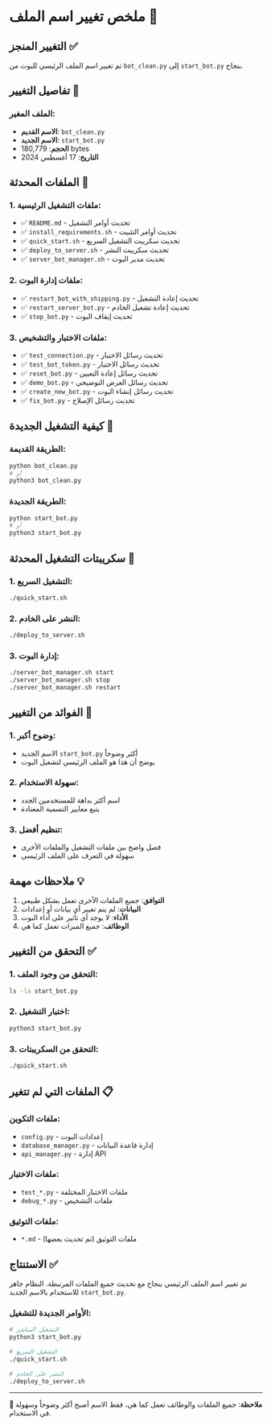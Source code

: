 # ملخص تغيير اسم الملف 📝

## التغيير المنجز ✅

تم تغيير اسم الملف الرئيسي للبوت من `bot_clean.py` إلى `start_bot.py` بنجاح.

## تفاصيل التغيير 🔄

### الملف المغير:
- **الاسم القديم**: `bot_clean.py`
- **الاسم الجديد**: `start_bot.py`
- **الحجم**: 180,779 bytes
- **التاريخ**: 17 أغسطس 2024

## الملفات المحدثة 📝

### 1. ملفات التشغيل الرئيسية:
- ✅ `README.md` - تحديث أوامر التشغيل
- ✅ `install_requirements.sh` - تحديث أوامر التثبيت
- ✅ `quick_start.sh` - تحديث سكريبت التشغيل السريع
- ✅ `deploy_to_server.sh` - تحديث سكريبت النشر
- ✅ `server_bot_manager.sh` - تحديث مدير البوت

### 2. ملفات إدارة البوت:
- ✅ `restart_bot_with_shipping.py` - تحديث إعادة التشغيل
- ✅ `restart_server_bot.py` - تحديث إعادة تشغيل الخادم
- ✅ `stop_bot.py` - تحديث إيقاف البوت

### 3. ملفات الاختبار والتشخيص:
- ✅ `test_connection.py` - تحديث رسائل الاختبار
- ✅ `test_bot_token.py` - تحديث رسائل الاختبار
- ✅ `reset_bot.py` - تحديث رسائل إعادة التعيين
- ✅ `demo_bot.py` - تحديث رسائل العرض التوضيحي
- ✅ `create_new_bot.py` - تحديث رسائل إنشاء البوت
- ✅ `fix_bot.py` - تحديث رسائل الإصلاح

## كيفية التشغيل الجديدة 🚀

### الطريقة القديمة:
```bash
python bot_clean.py
# أو
python3 bot_clean.py
```

### الطريقة الجديدة:
```bash
python start_bot.py
# أو
python3 start_bot.py
```

## سكريبتات التشغيل المحدثة 📜

### 1. التشغيل السريع:
```bash
./quick_start.sh
```

### 2. النشر على الخادم:
```bash
./deploy_to_server.sh
```

### 3. إدارة البوت:
```bash
./server_bot_manager.sh start
./server_bot_manager.sh stop
./server_bot_manager.sh restart
```

## الفوائد من التغيير 🎯

### 1. وضوح أكبر:
- الاسم الجديد `start_bot.py` أكثر وضوحاً
- يوضح أن هذا هو الملف الرئيسي لتشغيل البوت

### 2. سهولة الاستخدام:
- اسم أكثر بداهة للمستخدمين الجدد
- يتبع معايير التسمية المعتادة

### 3. تنظيم أفضل:
- فصل واضح بين ملفات التشغيل والملفات الأخرى
- سهولة في التعرف على الملف الرئيسي

## ملاحظات مهمة 💡

1. **التوافق**: جميع الملفات الأخرى تعمل بشكل طبيعي
2. **البيانات**: لم يتم تغيير أي بيانات أو إعدادات
3. **الأداء**: لا يوجد أي تأثير على أداء البوت
4. **الوظائف**: جميع الميزات تعمل كما هي

## التحقق من التغيير ✅

### 1. التحقق من وجود الملف:
```bash
ls -la start_bot.py
```

### 2. اختبار التشغيل:
```bash
python3 start_bot.py
```

### 3. التحقق من السكريبتات:
```bash
./quick_start.sh
```

## الملفات التي لم تتغير 📋

### ملفات التكوين:
- `config.py` - إعدادات البوت
- `database_manager.py` - إدارة قاعدة البيانات
- `api_manager.py` - إدارة API

### ملفات الاختبار:
- `test_*.py` - ملفات الاختبار المختلفة
- `debug_*.py` - ملفات التشخيص

### ملفات التوثيق:
- `*.md` - ملفات التوثيق (تم تحديث بعضها)

## الاستنتاج ✅

تم تغيير اسم الملف الرئيسي بنجاح مع تحديث جميع الملفات المرتبطة. النظام جاهز للاستخدام بالاسم الجديد `start_bot.py`.

### الأوامر الجديدة للتشغيل:
```bash
# التشغيل المباشر
python3 start_bot.py

# التشغيل السريع
./quick_start.sh

# النشر على الخادم
./deploy_to_server.sh
```

---

**📝 ملاحظة**: جميع الملفات والوظائف تعمل كما هي، فقط الاسم أصبح أكثر وضوحاً وسهولة في الاستخدام.
